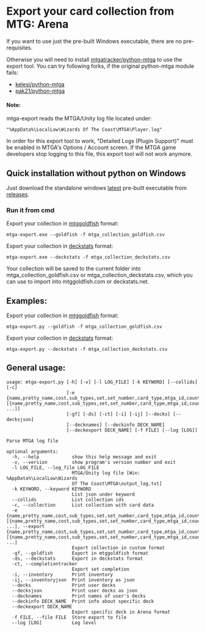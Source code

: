 # Export your card collection from MTG: Arena
If you want to use just the pre-built Windows executable, there are no pre-requisites.

Otherwise you will need to install [mtgatracker/python-mtga](https://github.com/mtgatracker/python-mtga) to use the export tool.
You can try following forks, if the original python-mtga module fails:
 - [kelesi/python-mtga](https://github.com/kelesi/python-mtga/tree/logging)
 - [pak21/python-mtga](https://github.com/pak21/python-mtga)

#### Note:
mtga-export reads the MTGA/Unity log file located under: 
    
    "%AppData%\LocalLow\Wizards Of The Coast\MTGA\Player.log"

In order for this export tool to work, "Detailed Logs (Plugin Support)" must be enabled in MTGA's Options / Account screen.
If the MTGA game developers stop logging to this file, this export tool will not work anymore.

## Quick installation without python on Windows
Just download the standalone windows [latest](https://github.com/kelesi/mtga-utils/releases/latest) pre-built executable from [releases](https://github.com/kelesi/mtga-utils/releases).

### Run it from cmd
Export your collection in [mtggoldfish](https://www.mtggoldfish.com/help/import_formats#mtggoldfish) format:

`mtga-export.exe --goldfish -f mtga_collection_goldfish.csv`

Export your collection in [deckstats](https://www.mtggoldfish.com/help/import_formats#deckstats) format:

`mtga-export.exe --deckstats -f mtga_collection_deckstats.csv`

Your collection will be saved to the current folder into mtga_collection_goldfish.csv or mtga_collection_deckstats.csv, which you can use to  import into mtggoldfish.com or deckstats.net.

## Examples:
Export your collection in [mtggoldfish](https://www.mtggoldfish.com/help/import_formats#mtggoldfish) format:

`mtga-export.py --goldfish -f mtga_collection_goldfish.csv`

Export your collection in [deckstats](https://www.mtggoldfish.com/help/import_formats#deckstats) format:

`mtga-export.py --deckstats -f mtga_collection_deckstats.csv`


## General usage:

```
usage: mtga-export.py [-h] [-v] [-l LOG_FILE] [-k KEYWORD] [--collids] [-c]
                      [-e {name,pretty_name,cost,sub_types,set,set_number,card_type,mtga_id,count} [{name,pretty_name,cost,sub_types,set,set_number,card_type,mtga_id,count} ...]]
                      [-gf] [-ds] [-ct] [-i] [-ij] [--decks] [--decksjson]
                      [--decknames] [--deckinfo DECK_NAME]
                      [--deckexport DECK_NAME] [-f FILE] [--log [LOG]]

Parse MTGA log file

optional arguments:
  -h, --help            show this help message and exit
  -v, --version         show program's version number and exit
  -l LOG_FILE, --log_file LOG_FILE
                        MTGA/Unity log file [Win: %AppData%\LocalLow\Wizards
                        Of The Coast\MTGA\output_log.txt]
  -k KEYWORD, --keyword KEYWORD
                        List json under keyword
  --collids             List collection ids
  -c, --collection      List collection with card data
  -e {name,pretty_name,cost,sub_types,set,set_number,card_type,mtga_id,count} [{name,pretty_name,cost,sub_types,set,set_number,card_type,mtga_id,count} ...], --export {name,pretty_name,cost,sub_types,set,set_number,card_type,mtga_id,count} [{name,pretty_name,cost,sub_types,set,set_number,card_type,mtga_id,count} ...]
                        Export collection in custom format
  -gf, --goldfish       Export in mtggoldfish format
  -ds, --deckstats      Export in deckstats format
  -ct, --completiontracker
                        Export set completion
  -i, --inventory       Print inventory
  -ij, --inventoryjson  Print inventory as json
  --decks               Print user decks
  --decksjson           Print user decks as json
  --decknames           Print names of user's decks
  --deckinfo DECK_NAME  Print info about specific deck
  --deckexport DECK_NAME
                        Export specific deck in Arena format
  -f FILE, --file FILE  Store export to file
  --log [LOG]           Log level
  ```
